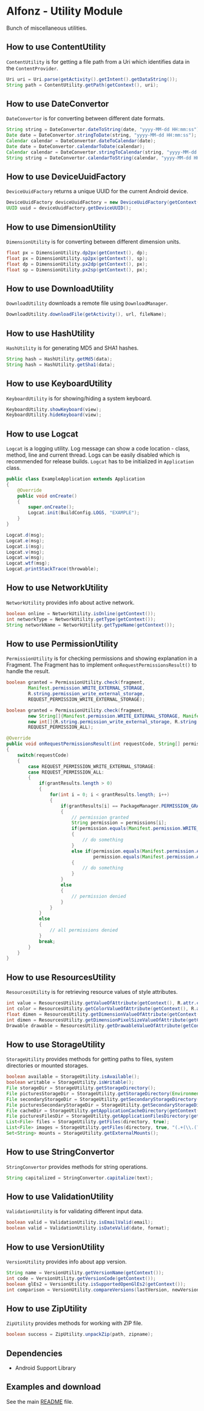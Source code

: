 Alfonz - Utility Module
=======================

Bunch of miscellaneous utilities.


How to use ContentUtility
-------------------------

`ContentUtility` is for getting a file path from a Uri which identifies data in the `ContentProvider`.

```java
Uri uri = Uri.parse(getActivity().getIntent().getDataString());
String path = ContentUtility.getPath(getContext(), uri);
```


How to use DateConvertor
------------------------

`DateConvertor` is for converting between different date formats.

```java
String string = DateConvertor.dateToString(date, "yyyy-MM-dd HH:mm:ss");
Date date = DateConvertor.stringToDate(string, "yyyy-MM-dd HH:mm:ss");
Calendar calendar = DateConvertor.dateToCalendar(date);
Date date = DateConvertor.calendarToDate(calendar);
Calendar calendar = DateConvertor.stringToCalendar(string, "yyyy-MM-dd HH:mm:ss");
String string = DateConvertor.calendarToString(calendar, "yyyy-MM-dd HH:mm:ss");
```


How to use DeviceUuidFactory
----------------------------

`DeviceUuidFactory` returns a unique UUID for the current Android device.

```java
DeviceUuidFactory deviceUuidFactory = new DeviceUuidFactory(getContext());
UUID uuid = deviceUuidFactory.getDeviceUUID();
```


How to use DimensionUtility
---------------------------

`DimensionUtility` is for converting between different dimension units.

```java
float px = DimensionUtility.dp2px(getContext(), dp);
float px = DimensionUtility.sp2px(getContext(), sp);
float dp = DimensionUtility.px2dp(getContext(), px);
float sp = DimensionUtility.px2sp(getContext(), px);
```


How to use DownloadUtility
--------------------------

`DownloadUtility` downloads a remote file using `DownloadManager`.

```java
DownloadUtility.downloadFile(getActivity(), url, fileName);
```


How to use HashUtility
----------------------

`HashUtility` is for generating MD5 and SHA1 hashes.

```java
String hash = HashUtility.getMd5(data);
String hash = HashUtility.getSha1(data);
```


How to use KeyboardUtility
--------------------------

`KeyboardUtility` is for showing/hiding a system keyboard.

```java
KeyboardUtility.showKeyboard(view);
KeyboardUtility.hideKeyboard(view);
```


How to use Logcat
-----------------

`Logcat` is a logging utility. Log message can show a code location - class, method, line and current thread. Logs can be easily disabled which is recommended for release builds. `Logcat` has to be initialized in `Application` class.

```java
public class ExampleApplication extends Application
{
	@Override
	public void onCreate()
	{
		super.onCreate();
		Logcat.init(BuildConfig.LOGS, "EXAMPLE");
	}
}
```

```java
Logcat.d(msg);
Logcat.e(msg);
Logcat.i(msg);
Logcat.v(msg);
Logcat.w(msg);
Logcat.wtf(msg);
Logcat.printStackTrace(throwable);
```


How to use NetworkUtility
-------------------------

`NetworkUtility` provides info about active network.

```java
boolean online = NetworkUtility.isOnline(getContext());
int networkType = NetworkUtility.getType(getContext());
String networkName = NetworkUtility.getTypeName(getContext());
```


How to use PermissionUtility
----------------------------

`PermissionUtility` is for checking permissions and showing explanation in a Fragment. The Fragment has to implement `onRequestPermissionsResult()` to handle the result.

```java
boolean granted = PermissionUtility.check(fragment,
		Manifest.permission.WRITE_EXTERNAL_STORAGE,
		R.string.permission_write_external_storage,
		REQUEST_PERMISSION_WRITE_EXTERNAL_STORAGE);

boolean granted = PermissionUtility.check(fragment,
		new String[]{Manifest.permission.WRITE_EXTERNAL_STORAGE, Manifest.permission.ACCESS_COARSE_LOCATION, Manifest.permission.ACCESS_FINE_LOCATION},
		new int[]{R.string.permission_write_external_storage, R.string.permission_access_location, R.string.permission_access_location},
		REQUEST_PERMISSION_ALL);
```

```java
@Override
public void onRequestPermissionsResult(int requestCode, String[] permissions, int[] grantResults)
{
	switch(requestCode)
	{
		case REQUEST_PERMISSION_WRITE_EXTERNAL_STORAGE:
		case REQUEST_PERMISSION_ALL:
		{
			if(grantResults.length > 0)
			{
				for(int i = 0; i < grantResults.length; i++)
				{
					if(grantResults[i] == PackageManager.PERMISSION_GRANTED)
					{
						// permission granted
						String permission = permissions[i];
						if(permission.equals(Manifest.permission.WRITE_EXTERNAL_STORAGE))
						{
							// do something
						}
						else if(permission.equals(Manifest.permission.ACCESS_COARSE_LOCATION) ||
								permission.equals(Manifest.permission.ACCESS_FINE_LOCATION))
						{
							// do something
						}
					}
					else
					{
						// permission denied
					}
				}
			}
			else
			{
				// all permissions denied
			}
			break;
		}
	}
}
```


How to use ResourcesUtility
---------------------------

`ResourcesUtility` is for retrieving resource values of style attributes.

```java
int value = ResourcesUtility.getValueOfAttribute(getContext(), R.attr.colorPrimary);
int color = ResourcesUtility.getColorValueOfAttribute(getContext(), R.attr.colorPrimary);
float dimen = ResourcesUtility.getDimensionValueOfAttribute(getContext(), R.attr.actionBarSize);
int dimen = ResourcesUtility.getDimensionPixelSizeValueOfAttribute(getContext(), R.attr.actionBarSize);
Drawable drawable = ResourcesUtility.getDrawableValueOfAttribute(getContext(), R.attr.icon);
```


How to use StorageUtility
-------------------------

`StorageUtility` provides methods for getting paths to files, system directories or mounted storages.

```java
boolean available = StorageUtility.isAvailable();
boolean writable = StorageUtility.isWritable();
File storageDir = StorageUtility.getStorageDirectory();
File picturesStorageDir = StorageUtility.getStorageDirectory(Environment.DIRECTORY_PICTURES);
File secondaryStorageDir = StorageUtility.getSecondaryStorageDirectory();
File picturesSecondaryStorageDir = StorageUtility.getSecondaryStorageDirectory(Environment.DIRECTORY_PICTURES);
File cacheDir = StorageUtility.getApplicationCacheDirectory(getContext());
File picturesFilesDir = StorageUtility.getApplicationFilesDirectory(getContext(), Environment.DIRECTORY_PICTURES);
List<File> files = StorageUtility.getFiles(directory, true);
List<File> images = StorageUtility.getFiles(directory, true, "(.+(\\.(?i)(jpg|jpeg))$)", null);
Set<String> mounts = StorageUtility.getExternalMounts();
```


How to use StringConvertor
--------------------------

`StringConvertor` provides methods for string operations.

```java
String capitalized = StringConvertor.capitalize(text);
```


How to use ValidationUtility
----------------------------

`ValidationUtility` is for validating different input data.

```java
boolean valid = ValidationUtility.isEmailValid(email);
boolean valid = ValidationUtility.isDateValid(date, format);
```


How to use VersionUtility
-------------------------

`VersionUtility` provides info about app version.

```java
String name = VersionUtility.getVersionName(getContext());
int code = VersionUtility.getVersionCode(getContext());
boolean glEs2 = VersionUtility.isSupportedOpenGlEs2(getContext());
int comparison = VersionUtility.compareVersions(lastVersion, newVersion);
```


How to use ZipUtility
---------------------

`ZipUtility` provides methods for working with ZIP file.

```java
boolean success = ZipUtility.unpackZip(path, zipname);
```


Dependencies
------------

* Android Support Library


Examples and download
---------------------

See the main [README](https://github.com/petrnohejl/Alfonz/) file.
